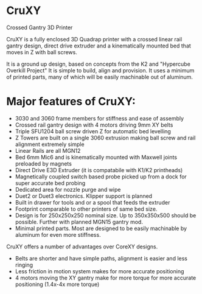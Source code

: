 # CruXY
Crossed Gantry 3D Printer

CruXY is a fully enclosed 3D Quadrap printer with a crossed linear rail gantry design, direct drive extruder and a kinematically mounted bed that moves in Z with ball screws.

It is a ground up design, based on concepts from the K2 and "Hypercube Overkill Project" 
It is simple to build, align and provision.  It uses a minimum of printed parts, many of which will be easily machinable out of aluminum.

# Major features of CruXY:
  - 3030 and 3060 frame members for stiffness and ease of assembly
  - Crossed rail gantry design with 4 motors driving 9mm XY belts
  - Triple SFU1204 ball screw driven Z for automatic bed levelling
  - Z Towers are built on a single 3060 extrusion making ball screw and rail alignment extremely simple
  - Linear Rails are all MGN12
  - Bed 6mm Mic6 and is kinematically mounted with Maxwell joints preloaded by magnets
  - Direct Drive E3D Extruder (it is compatabile with K1/K2 printheads)
  - Magnetically coupled switch based probe picked up from a dock for super accurate bed probing
  - Dedicated area for nozzle purge and wipe 
  - Duet2 or Duet3 electronics.  Klipper support is planned
  - Built in drawer for tools and or a spool that feeds the extruder
  - Footprint comparable to other printers of same bed size.
  - Design is for 250x250x250 nominal size.  Up to 350x350x500 should be possible.  Further with planned MGN15 gantry mod.
  - Minimal printed parts.  Most are designed to be easily machinable by aluminum for even more stiffness.

CruXY offers a number of advantages over CoreXY designs.  
  - Belts are shorter and have simple paths, alignment is easier and less ringing
  - Less friction in motion system makes for more accurate positioning
  - 4 motors moving the XY gantry make for more torque for more accurate positioning (1.4x-4x more torque)
  
